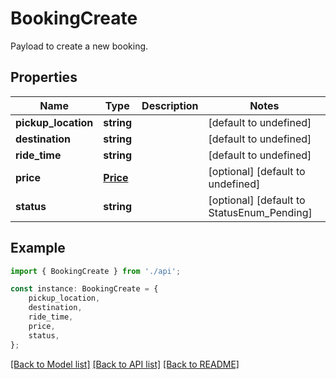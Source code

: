 # BookingCreate

Payload to create a new booking.

## Properties

Name | Type | Description | Notes
------------ | ------------- | ------------- | -------------
**pickup_location** | **string** |  | [default to undefined]
**destination** | **string** |  | [default to undefined]
**ride_time** | **string** |  | [default to undefined]
**price** | [**Price**](Price.md) |  | [optional] [default to undefined]
**status** | **string** |  | [optional] [default to StatusEnum_Pending]

## Example

```typescript
import { BookingCreate } from './api';

const instance: BookingCreate = {
    pickup_location,
    destination,
    ride_time,
    price,
    status,
};
```

[[Back to Model list]](../README.md#documentation-for-models) [[Back to API list]](../README.md#documentation-for-api-endpoints) [[Back to README]](../README.md)
